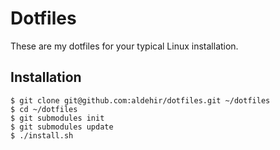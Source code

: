 # Dotfiles
These are my dotfiles for your typical Linux installation.

## Installation
    $ git clone git@github.com:aldehir/dotfiles.git ~/dotfiles
    $ cd ~/dotfiles
    $ git submodules init
    $ git submodules update
    $ ./install.sh

